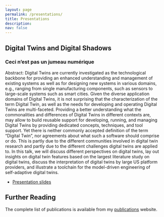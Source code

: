 ```yaml
---
layout: page
permalink: /presentations/
title: Presentations
description: 
nav: false
---
```


## Digital Twins and Digital Shadows

### Ceci n’est pas un jumeau numérique

Abstract: Digital Twins are currently investigated as the technological backbone for providing an enhanced understanding and management of existing systems as well as for designing new systems in various domains, e.g., ranging from single manufacturing components, such as sensors to large-scale systems such as smart cities. Given the diverse application domains of Digital Twins, it is not surprising that the characterization of the term Digital Twin, as well as the needs for developing and operating Digital Twins are multi-faceted. Providing a better understanding what the commonalities and differences of Digital Twins in different contexts are, may allow to build reusable support for developing, running, and managing Digital Twins by providing dedicated concepts, techniques, and tool support. Yet there is neither commonly accepted definition of the term “Digital Twin”, nor agreements about what such a software should comprise or do. This is partly due to the different communities involved in digital twin research and partly due to the different challenges digital twins are applied to. In this talk, we will discuss different perspectives on digital twins, lay out insights on digital twin features based on the largest literature study on digital twins, discuss the interpretation of digital twins by large US platform providers, and illustrate a toolchain for the model-driven engineering of self-adaptive digital twins.

- [Presentation slides](https://github.com/awortmann/awortmann.github.io/blob/master/downloads/presentations/22.01.10.EDT_Community_Digital_Twins.pdf)


## Further Reading

The complete list of publications is available from my [publications](../publications/) website.